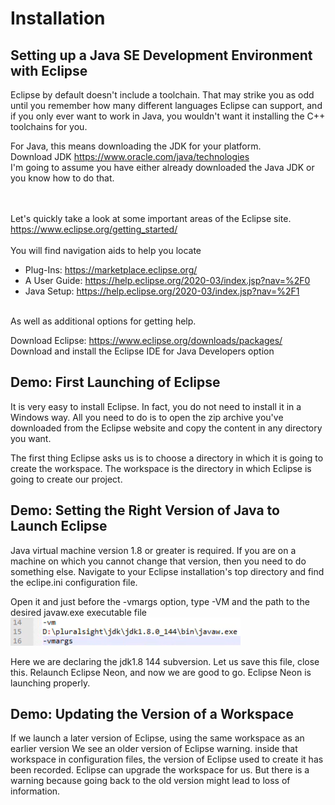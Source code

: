 # Installation

## Setting up a Java SE Development Environment with Eclipse

Eclipse by default doesn't include a toolchain. That may strike you as odd until you remember how many different languages Eclipse can support, and if you only ever want to work in Java, you wouldn't want it installing the C++ toolchains for you.

For Java, this means downloading the JDK for your platform.
<br/>
Download JDK    https://www.oracle.com/java/technologies
<br/>
I'm going to assume you have either already downloaded the Java JDK or you know how to do that.<br/>
<br/><br/>

Let's quickly take a look at some important areas of the Eclipse site.<br/>
https://www.eclipse.org/getting_started/
<br/><br/>
You will find navigation aids to help you locate
* Plug-Ins: https://marketplace.eclipse.org/
* A User Guide:    https://help.eclipse.org/2020-03/index.jsp?nav=%2F0
* Java Setup:    https://help.eclipse.org/2020-03/index.jsp?nav=%2F1
<br/>
As well as additional options for getting help.


Download Eclipse: https://www.eclipse.org/downloads/packages/<br/>
Download and install the Eclipse IDE for Java Developers option

## Demo: First Launching of Eclipse

It is very easy to install Eclipse. In fact, you do not need to install it in a Windows way.
All you need to do is to open the zip archive you've downloaded from the Eclipse website and copy the content in any directory you want.

The first thing Eclipse asks us is to choose a directory in which it is going to create the workspace.
The workspace is the directory in which Eclipse is going to create our project.

## Demo: Setting the Right Version of Java to Launch Eclipse

Java virtual machine version 1.8 or greater is required.
If you are on a machine on which you cannot change that version, then you need to do something else. Navigate to your Eclipse installation's top directory and find the eclipe.ini configuration file.

Open it and just before the -vmargs option, type
-VM
and the path to the desired javaw.exe executable file
![javaw file path](https://raw.githubusercontent.com/LiamJCates/Programming-Notes/master/Programming%20Tools/IDEs/Eclipse/Images/configuration.png)

Here we are declaring the jdk1.8 144 subversion. Let us save this file, close this. Relaunch Eclipse Neon, and now we are good to go. Eclipse Neon is launching properly.

## Demo: Updating the Version of a Workspace

If we launch a later version of Eclipse, using the same workspace as an earlier version
We see an older version of Eclipse warning.
inside that workspace in configuration files, the version of Eclipse used to create it has been recorded.
Eclipse can upgrade the workspace for us.
But there is a warning because going back to the old version might lead to loss of information.
